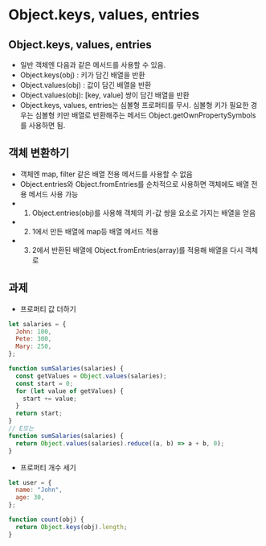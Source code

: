 # Object.keys, values, entries

## Object.keys, values, entries

- 일반 객체엔 다음과 같은 메서드를 사용할 수 있음.
- Object.keys(obj) : 키가 담긴 배열을 반환
- Object.values(obj) : 값이 담긴 배열을 반환
- Object.values(obj): [key, value] 쌍이 담긴 배열을 반환
- Object.keys, values, entries는 심볼형 프로퍼티를 무시. 심볼형 키가 필요한 경우는 심볼형 키만 배열로 반환해주는 메서드 Object.getOwnPropertySymbols를 사용하면 됨.

## 객체 변환하기

- 객체엔 map, filter 같은 배열 전용 메서드를 사용할 수 없음
- Object.entries와 Object.fromEntries를 순차적으로 사용하면 객체에도 배열 전용 메서드 사용 가능
- 1. Object.entries(obj)를 사용해 객체의 키-값 쌍을 요소로 가지는 배열을 얻음
- 2. 1에서 만든 배열에 map등 배열 메서드 적용
- 3. 2에서 반환된 배열에 Object.fromEntries(array)를 적용해 배열을 다시 객체로

## 과제

- 프로퍼티 값 더하기

```javascript
let salaries = {
  John: 100,
  Pete: 300,
  Mary: 250,
};

function sumSalaries(salaries) {
  const getValues = Object.values(salaries);
  const start = 0;
  for (let value of getValues) {
    start += value;
  }
  return start;
}
// E또는
function sumSalaries(salaries) {
  return Object.values(salaries).reduce((a, b) => a + b, 0);
}
```

- 프로퍼티 개수 세기

```javascript
let user = {
  name: "John",
  age: 30,
};

function count(obj) {
  return Object.keys(obj).length;
}
```

